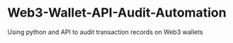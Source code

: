 # Web3-Wallet-API-Audit-Automation
Using python and API to audit transaction records on Web3 wallets
